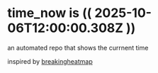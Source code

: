 # time_now is (( 2025-10-06T12:00:00.308Z ))

an automated repo that shows the currnent time

inspired by [breakingheatmap](https://github.com/breakingheatmap/breakingheatmap)